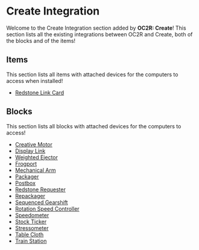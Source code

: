 # Create Integration
Welcome to the Create Integration section added by **OC2R: Create**! This section lists all the existing integrations between OC2R and Create, both of the blocks and of the items!

## Items
This section lists all items with attached devices for the computers to access when installed!
- [Redstone Link Card](item/redstone_link.md)

## Blocks
This section lists all blocks with attached devices for the computers to access!
- [Creative Motor](block/creative_motor.md)
- [Display Link](block/display_link.md)
- [Weighted Ejector](block/ejector.md)
- [Frogport](block/frogport.md)
- [Mechanical Arm](block/mechanical_arm.md)
- [Packager](block/packager.md)
- [Postbox](block/postbox.md)
- [Redstone Requester](block/redstone_requester.md)
- [Repackager](block/repackager.md)
- [Sequenced Gearshift](block/sequenced_gearshift.md)
- [Rotation Speed Controller](block/rotation_speed_controller.md)
- [Speedometer](block/speedometer.md)
- [Stock Ticker](block/stock_ticker.md)
- [Stressometer](block/stressometer.md)
- [Table Cloth](block/table_cloth.md)
- [Train Station](block/train_station.md)